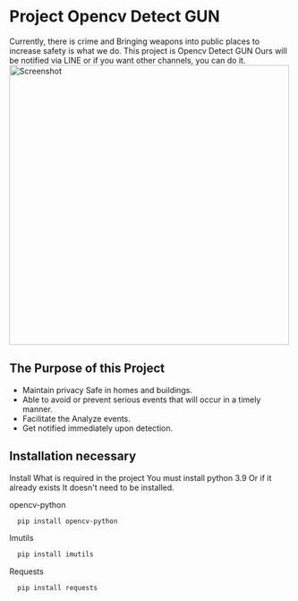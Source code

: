 # Project Opencv Detect GUN
Currently, there is crime and
Bringing weapons into public places to increase safety is what we do. This project is Opencv Detect GUN Ours will be notified via LINE or if you want other channels, you can do it.
<img src="https://github.com/user-attachments/assets/b27759de-7f47-4c53-a053-eae45307eb96" alt="Screenshot" width="500">

## The Purpose of this Project
- Maintain privacy Safe in homes and buildings.
- Able to avoid or prevent serious events that will occur in a timely manner.
- Facilitate the Analyze events.
- Get notified immediately upon detection.


## Installation necessary

Install What is required in the project 
You must install python 3.9 Or if it already exists It doesn't need to be installed.

opencv-python
```bash
  pip install opencv-python
```
Imutils

```bash
  pip install imutils
```
Requests

```bash
  pip install requests
```

